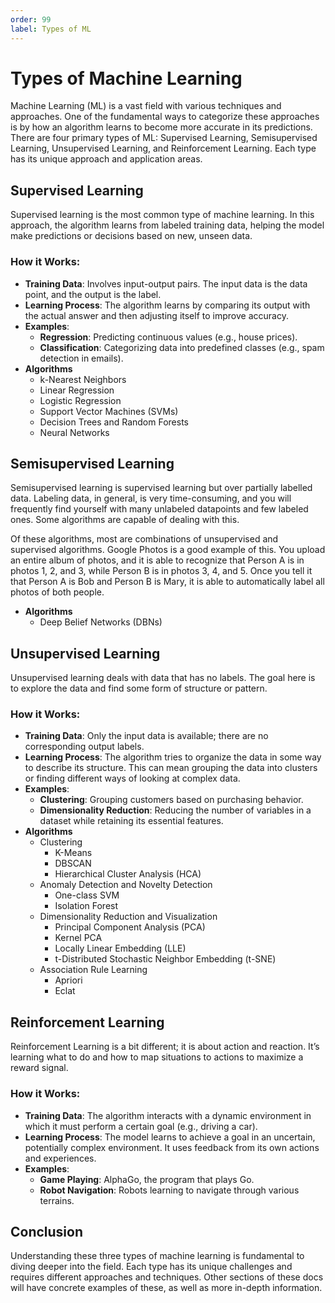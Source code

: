 ```yaml
---
order: 99
label: Types of ML
---
```


# Types of Machine Learning

Machine Learning (ML) is a vast field with various techniques and approaches. One of the fundamental ways to categorize these approaches is by how an algorithm learns to become more accurate in its predictions. There are four primary types of ML: Supervised Learning, Semisupervised Learning, Unsupervised Learning, and Reinforcement Learning. Each type has its unique approach and application areas.

## Supervised Learning

Supervised learning is the most common type of machine learning. In this approach, the algorithm learns from labeled training data, helping the model make predictions or decisions based on new, unseen data.

### How it Works:

-   **Training Data**: Involves input-output pairs. The input data is the data point, and the output is the label.
-   **Learning Process**: The algorithm learns by comparing its output with the actual answer and then adjusting itself to improve accuracy.
-   **Examples**:
    -   **Regression**: Predicting continuous values (e.g., house prices).
    -   **Classification**: Categorizing data into predefined classes (e.g., spam detection in emails).
-   **Algorithms**
    -   k-Nearest Neighbors
    -   Linear Regression
    -   Logistic Regression
    -   Support Vector Machines (SVMs)
    -   Decision Trees and Random Forests
    -   Neural Networks

## Semisupervised Learning

Semisupervised learning is supervised learning but over partially labelled data. Labeling data, in general, is very time-consuming, and you will frequently find yourself with many unlabeled datapoints and few labeled ones. Some algorithms are capable of dealing with this.

Of these algorithms, most are combinations of unsupervised and supervised algorithms. Google Photos is a good example of this. You upload an entire album of photos, and it is able to recognize that Person A is in photos 1, 2, and 3, while Person B is in photos 3, 4, and 5. Once you tell it that Person A is Bob and Person B is Mary, it is able to automatically label all photos of both people.

-   **Algorithms**
    -   Deep Belief Networks (DBNs)

## Unsupervised Learning

Unsupervised learning deals with data that has no labels. The goal here is to explore the data and find some form of structure or pattern.

### How it Works:

-   **Training Data**: Only the input data is available; there are no corresponding output labels.
-   **Learning Process**: The algorithm tries to organize the data in some way to describe its structure. This can mean grouping the data into clusters or finding different ways of looking at complex data.
-   **Examples**:
    -   **Clustering**: Grouping customers based on purchasing behavior.
    -   **Dimensionality Reduction**: Reducing the number of variables in a dataset while retaining its essential features.
-   **Algorithms**
    -   Clustering
        -   K-Means
        -   DBSCAN
        -   Hierarchical Cluster Analysis (HCA)
    -   Anomaly Detection and Novelty Detection
        -   One-class SVM
        -   Isolation Forest
    -   Dimensionality Reduction and Visualization
        -   Principal Component Analysis (PCA)
        -   Kernel PCA
        -   Locally Linear Embedding (LLE)
        -   t-Distributed Stochastic Neighbor Embedding (t-SNE)
    -   Association Rule Learning
        -   Apriori
        -   Eclat

## Reinforcement Learning

Reinforcement Learning is a bit different; it is about action and reaction. It’s learning what to do and how to map situations to actions to maximize a reward signal.

### How it Works:

-   **Training Data**: The algorithm interacts with a dynamic environment in which it must perform a certain goal (e.g., driving a car).
-   **Learning Process**: The model learns to achieve a goal in an uncertain, potentially complex environment. It uses feedback from its own actions and experiences.
-   **Examples**:
    -   **Game Playing**: AlphaGo, the program that plays Go.
    -   **Robot Navigation**: Robots learning to navigate through various terrains.

## Conclusion

Understanding these three types of machine learning is fundamental to diving deeper into the field. Each type has its unique challenges and requires different approaches and techniques. Other sections of these docs will have concrete examples of these, as well as more in-depth information.
